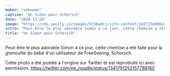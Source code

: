 ```yaml
---
maker: "unknown"
caption: "Un Simon pour Schorsch"
date: "2020-12-28"
image: "https://cdn.sanity.io/images/hl5bw8cj/site-content/242723e896e21decb6f7363a4defa62654165546-1536x2048.jpg"
intro: "Peut-être le plus adorable Simon à ce jour, cette chemise a été faite pour la grenouille du bébé d'un utilisateur de FreeSewing, Schorsch."
title: "Un Simon pour Schorsch"
---
```



Peut-être le plus adorable Simon à ce jour, cette chemise a été faite pour la grenouille du bébé d'un utilisateur de FreeSewing, Schorsch.

Cette photo a été postée à l'origine sur Twitter et est reproduite ici avec permission.
https://twitter.com/ne_nuudle/status/1341791252157788160

